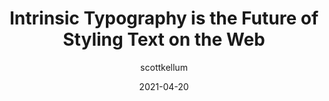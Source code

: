 ---
author: scottkellum
date: 2021-04-20
permalink: false
publisher: css
tags:
  - typography
  - css
target_url: https://css-tricks.com/intrinsic-typography-is-the-future-of-styling-text-on-the-web/
title: Intrinsic Typography is the Future of Styling Text on the Web
---